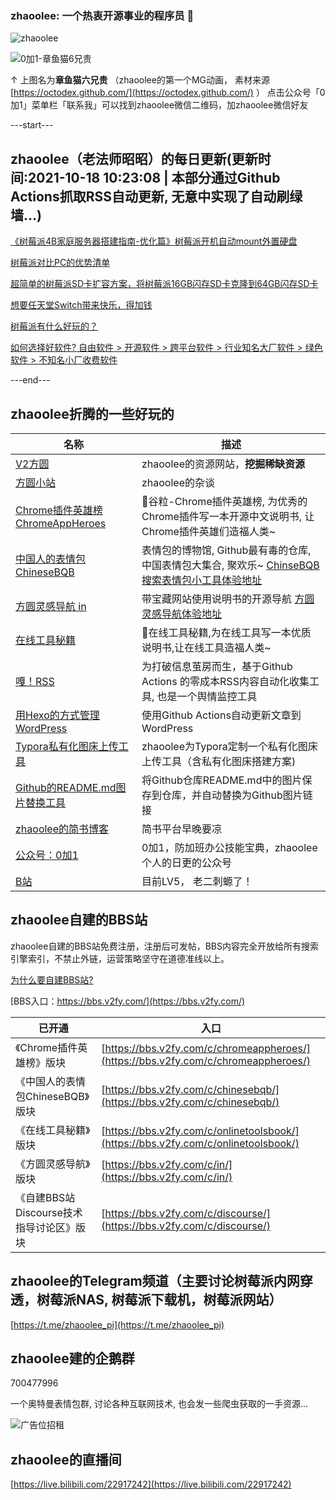 ### zhaoolee: 一个热衷开源事业的程序员 👋

![zhaoolee](https://github-readme-stats.vercel.app/api?username=zhaoolee&show_icons=true)



![0加1-章鱼猫6兄贵](https://raw.githubusercontent.com/zhaoolee/ChromeAppHeroes/master/README/1621472051345iXBTrJEW.gif)

↑ 上图名为**章鱼猫六兄贵** （zhaoolee的第一个MG动画， 素材来源 [https://octodex.github.com/](https://octodex.github.com/) ） 点击公众号「0加1」菜单栏「联系我」可以找到zhaoolee微信二维码，加zhaoolee微信好友

---start---

## zhaoolee（老法师昭昭）的每日更新(更新时间:2021-10-18 10:23:08 | 本部分通过Github Actions抓取RSS自动更新, 无意中实现了自动刷绿墙...)

[《树莓派4B家庭服务器搭建指南-优化篇》树莓派开机自动mount外置硬盘](https://v2fy.com/p/2021-10-17-mount-1634437477000/)

[树莓派对比PC的优势清单](https://v2fy.com/p/2021-10-14-pi-1634221155000/)

[超简单的树莓派SD卡扩容方案，将树莓派16GB闪存SD卡克隆到64GB闪存SD卡](https://v2fy.com/p/2021-10-09-pi-fdisk-1633793278000/)

[想要任天堂Switch带来快乐，得加钱](https://fangyuanxiaozhan.com/p/2021-10-13-16-08-18-switch-oled/)

[树莓派有什么好玩的？](https://fangyuanxiaozhan.com/p/2021-10-13-16-11-39-pi/)

[如何选择好软件? 自由软件 > 开源软件 > 跨平台软件 > 行业知名大厂软件 > 绿色软件 > 不知名小厂收费软件](https://fangyuanxiaozhan.com/p/2021-09-07-08-06-37-soft/)

---end---


## zhaoolee折腾的一些好玩的

| 名称 |  描述   |
| ---    | --- |
| [V2方圆](https://v2fy.com)  | zhaoolee的资源网站，**挖掘稀缺资源** |
| [方圆小站](https://fangyuanxiaozhan.com)  | zhaoolee的杂谈 |
| [Chrome插件英雄榜 ChromeAppHeroes](https://github.com/zhaoolee/ChromeAppHeroes) | 🌈谷粒-Chrome插件英雄榜, 为优秀的Chrome插件写一本开源中文说明书, 让Chrome插件英雄们造福人类~ |
| [中国人的表情包 ChineseBQB](https://github.com/zhaoolee/ChineseBQB) | 表情包的博物馆, Github最有毒的仓库, 中国表情包大集合, 聚欢乐~ [ChinseBQB搜索表情包小工具体验地址](https://www.v2fy.com/asset/0i/ChineseBQB/) |
| [方圆灵感导航 in](https://github.com/zhaoolee/in) | 带宝藏网站使用说明书的开源导航 [方圆灵感导航体验地址](https://www.v2fy.com/in/) |
| [在线工具秘籍](https://github.com/zhaoolee/OnlineToolsBook) |  🍭在线工具秘籍,为在线工具写一本优质说明书,让在线工具造福人类~ |
| [嘎！RSS](https://github.com/zhaoolee/garss)  |  为打破信息茧房而生，基于Github Actions 的零成本RSS内容自动化收集工具, 也是一个舆情监控工具  |
| [用Hexo的方式管理WordPress](https://github.com/zhaoolee/WordPressXMLRPCTools)  | 使用Github Actions自动更新文章到WordPress  |
| [Typora私有化图床上传工具](https://github.com/zhaoolee/EasyTypora)  |  zhaoolee为Typora定制一个私有化图床上传工具（含私有化图床搭建方案) |
| [Github的README.md图片替换工具](https://github.com/zhaoolee/replace_readme_md_image) |  将Github仓库README.md中的图片保存到仓库，并自动替换为Github图片链接  |
| [zhaoolee的简书博客](https://www.jianshu.com/u/c5d047065c42) | 简书平台早晚要凉 |
| [公众号：0加1](https://www.v2fy.com/asset/0i/jikemiji/jikemiji-md/public.assets/0add1.png)  |  0加1，防加班办公技能宝典，zhaoolee个人的日更的公众号 |
| [B站](https://space.bilibili.com/9116631)  | 目前LV5， 老二刺螈了！  |


## zhaoolee自建的BBS站

zhaoolee自建的BBS站免费注册，注册后可发帖，BBS内容完全开放给所有搜索引擎索引，不禁止外链，运营策略坚守在道德准线以上。

[为什么要自建BBS站?](https://fangyuanxiaozhan.com/p/2021-06-22-18-08-34-bbs/)

[BBS入口：https://bbs.v2fy.com/](https://bbs.v2fy.com/)

| 已开通 | 入口  |
| --- | --- |
| 《Chrome插件英雄榜》版块 | [https://bbs.v2fy.com/c/chromeappheroes/](https://bbs.v2fy.com/c/chromeappheroes/)  |
| 《中国人的表情包ChineseBQB》版块 | [https://bbs.v2fy.com/c/chinesebqb/](https://bbs.v2fy.com/c/chinesebqb/)  |
| 《在线工具秘籍》版块 | [https://bbs.v2fy.com/c/onlinetoolsbook/](https://bbs.v2fy.com/c/onlinetoolsbook/)  |
| 《方圆灵感导航》版块 | [https://bbs.v2fy.com/c/in/](https://bbs.v2fy.com/c/in/)  |
| 《自建BBS站Discourse技术指导讨论区》版块 | [https://bbs.v2fy.com/c/discourse/](https://bbs.v2fy.com/c/discourse/)  |

## zhaoolee的Telegram频道（主要讨论树莓派内网穿透，树莓派NAS, 树莓派下载机，树莓派网站）

[https://t.me/zhaoolee_pi](https://t.me/zhaoolee_pi)

## zhaoolee建的企鹅群

700477996

一个奥特曼表情包群, 讨论各种互联网技术, 也会发一些爬虫获取的一手资源...

![广告位招租](https://raw.githubusercontent.com/zhaoolee/ChineseBQB/master/README/zhaoolee-link.png)


## zhaoolee的直播间

[https://live.bilibili.com/22917242](https://live.bilibili.com/22917242)



